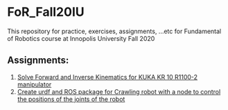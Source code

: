 # FoR_Fall20IU
This repository for practice, exercises, assignments, ...etc for Fundamental of Robotics course at Innopolis University Fall 2020


## Assignments:

1. [Solve Forward and Inverse Kinematics for KUKA KR 10 R1100-2 manipulator](https://github.com/hany606/FoR_Fall20IU/tree/main/assignment1_kinematics)
2. [Create urdf and ROS package for Crawling robot with a node to control the positions of the joints of the robot](https://github.com/hany606/FoR_Fall20IU/tree/main/assignment2_ros)
